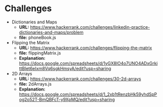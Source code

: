 # Challenges 
* Dictionaries and Maps
    * **URL:** https://www.hackerrank.com/challenges/linkedin-practice-dictionaries-and-maps/problem
    * **file:** phoneBook.js
* Flipping the Matrix
    * **URL:** https://www.hackerrank.com/challenges/flipping-the-matrix
    * **file:** flippingMatrix.js
    * **Explanation:** https://docs.google.com/spreadsheets/d/1vGX8IO4o7UNO4ADxGrkittBIet6eIxm8Vq6sgkHmsyA/edit?usp=sharing
* 2D Arrays
    * **URL:** https://www.hackerrank.com/challenges/30-2d-arrays
    * **file:** 2dArrays.js
    * **Explanation:** https://docs.google.com/spreadsheets/d/1_2xb1tRenzbHk59yhdSpPog2o52T-BmQBFcT-y9XpMQ/edit?usp=sharing
